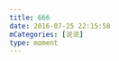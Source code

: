 ```yaml
---
title: 666
date: 2016-07-25 22:15:58
mCategories: [说说]
type: moment
---
```


<div id="pics-20160725221558"></div>

<script src="/lib/moment/pics.js"></script>
<script>
var data = [
    {"link": "2016-07-25_000000.jpeg", "type": "shuoshuo"}
];
picsRender(data, "pics-20160725221558");
</script>
